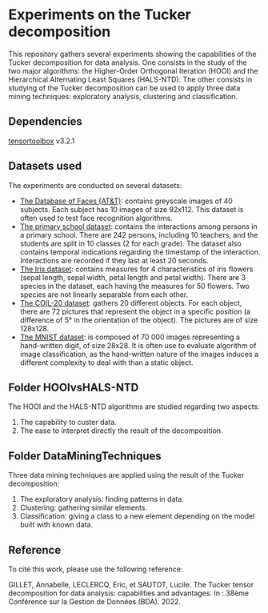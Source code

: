 # Experiments on the Tucker decomposition

This repository gathers several experiments showing the capabilities of the Tucker decomposition for data analysis. One consists in the study of the two major algorithms: the Higher-Order Orthogonal Iteration (HOOI) and the Hierarchical Alternating Least Squares (HALS-NTD). The other consists in studying of the Tucker decomposition can be used to apply three data mining techniques: exploratory analysis, clustering and classification.

## Dependencies

[tensortoolbox](https://www.tensortoolbox.org/) v3.2.1

## Datasets used

The experiments are conducted on several datasets:
- [The Database of Faces (AT&T)](https://cam-orl.co.uk/facedatabase.html): contains greyscale images of 40 subjects. Each subject has 10 images of size 92x112. This dataset is often used to test face recognition algorithms.
- [The primary school dataset](http://www.sociopatterns.org/datasets/primary-school-cumulative-networks/): contains the interactions among persons in a primary school. There are 242 persons, including 10 teachers, and the students are split in 10 classes (2 for each grade). The dataset also contains temporal indications regarding the timestamp of the interaction. Interactions are recorded if they last at least 20 seconds.
- [The Iris dataset](https://archive.ics.uci.edu/ml/datasets/iris): contains measures for 4 characteristics of iris flowers (sepal length, sepal width, petal length and petal width). There are 3 species in the dataset, each having the measures for 50 flowers. Two species are not linearly separable from each other.
- [The COIL-20 dataset](https://www.cs.columbia.edu/CAVE/software/softlib/coil-20.php): gathers 20 different objects. For each object, there are 72 pictures that represent the object in a specific position (a difference of 5° in the orientation of the object). The pictures are of size 128x128.  
- [The MNIST dataset](https://datahub.io/machine-learning/mnist_784): is composed of 70 000 images representing a hand-written digit, of size 28x28. It is often use to evaluate algorithm of image classification, as the hand-written nature of the images induces a different complexity to deal with than a static object.

## Folder HOOIvsHALS-NTD

The HOOI and the HALS-NTD algorithms are studied regarding two aspects:
1. The capability to custer data.
1. The ease to interpret directly the result of the decomposition.

## Folder DataMiningTechniques

Three data mining techniques are applied using the result of the Tucker decomposition:
1. The exploratory analysis: finding patterns in data.
1. Clustering: gathering similar elements.
1. Classification: giving a class to a new element depending on the model built with known data.

## Reference
To cite this work, please use the following reference:

GILLET, Annabelle, LECLERCQ, Eric, et SAUTOT, Lucile. The Tucker tensor decomposition for data analysis: capabilities and advantages. In : 38ème Conférence sur la Gestion de Données (BDA). 2022.

